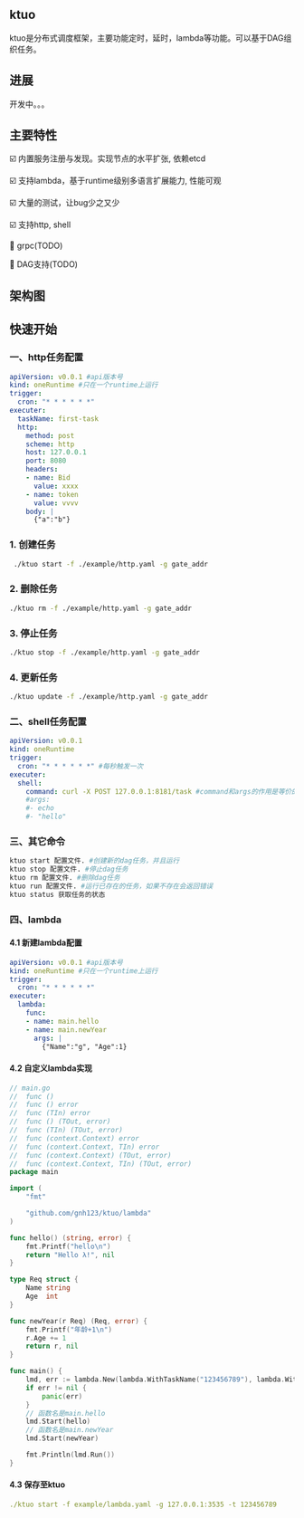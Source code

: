 ## ktuo
ktuo是分布式调度框架，主要功能定时，延时，lambda等功能。可以基于DAG组织任务。

## 进展
开发中。。。

## 主要特性
☑️ 内置服务注册与发现。实现节点的水平扩张, 依赖etcd

☑️ 支持lambda，基于runtime级别多语言扩展能力, 性能可观

☑️ 大量的测试，让bug少之又少

☑️  支持http, shell

🔳 grpc(TODO)

🔳 DAG支持(TODO)



## 架构图

## 快速开始
### 一、http任务配置
```yaml
apiVersion: v0.0.1 #api版本号
kind: oneRuntime #只在一个runtime上运行
trigger:
  cron: "* * * * * *"
executer:
  taskName: first-task
  http:
    method: post
    scheme: http
    host: 127.0.0.1
    port: 8080
    headers:
    - name: Bid
      value: xxxx
    - name: token
      value: vvvv
    body: |
      {"a":"b"}
```
### 1. 创建任务
```bash
 ./ktuo start -f ./example/http.yaml -g gate_addr
```
### 2. 删除任务
```bash
./ktuo rm -f ./example/http.yaml -g gate_addr
```
### 3. 停止任务
```bash
./ktuo stop -f ./example/http.yaml -g gate_addr
```
### 4. 更新任务
```bash
./ktuo update -f ./example/http.yaml -g gate_addr
```

### 二、shell任务配置
```yaml
apiVersion: v0.0.1
kind: oneRuntime
trigger:
  cron: "* * * * * *" #每秒触发一次
executer:
  shell:
    command: curl -X POST 127.0.0.1:8181/task #command和args的作用是等价的，唯一的区别是命令放在一个字符串或者slice里面。
    #args:
    #- echo
    #- "hello"
```

### 三、其它命令
```bash
ktuo start 配置文件. #创建新的dag任务，并且运行
ktuo stop 配置文件. #停止dag任务
ktuo rm 配置文件. #删除dag任务
ktuo run 配置文件. #运行已存在的任务，如果不存在会返回错误
ktuo status 获取任务的状态
```


### 四、lambda
#### 4.1 新建lambda配置
```yaml
apiVersion: v0.0.1 #api版本号
kind: oneRuntime #只在一个runtime上运行
trigger:
  cron: "* * * * * *"
executer:
  lambda:
    func:
    - name: main.hello
    - name: main.newYear
      args: |
        {"Name":"g", "Age":1}
```

#### 4.2 自定义lambda实现
```go
// main.go
//	func ()
//	func () error
//	func (TIn) error
//	func () (TOut, error)
//	func (TIn) (TOut, error)
//	func (context.Context) error
//	func (context.Context, TIn) error
//	func (context.Context) (TOut, error)
//	func (context.Context, TIn) (TOut, error)
package main

import (
	"fmt"

	"github.com/gnh123/ktuo/lambda"
)

func hello() (string, error) {
	fmt.Printf("hello\n")
	return "Hello λ!", nil
}

type Req struct {
	Name string
	Age  int
}

func newYear(r Req) (Req, error) {
	fmt.Printf("年龄+1\n")
	r.Age += 1
	return r, nil
}

func main() {
	lmd, err := lambda.New(lambda.WithTaskName("123456789"), lambda.WithEndpoint("127.0.0.1:3535"))
	if err != nil {
		panic(err)
	}
	// 函数名是main.hello
	lmd.Start(hello)
	// 函数名是main.newYear
	lmd.Start(newYear)

	fmt.Println(lmd.Run())
}
```

#### 4.3 保存至ktuo
```yaml
./ktuo start -f example/lambda.yaml -g 127.0.0.1:3535 -t 123456789
```
